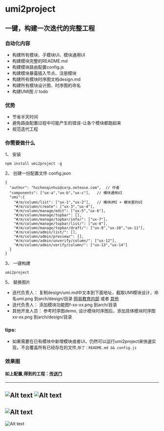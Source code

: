 # umi2project

## 一键，构建一次迭代的完整工程

### 自动化内容
- 构建所有模块、子模块UI、模块通用UI
- 构建模块完整的README.md
- 构建模块路由配置config.js
- 构建模块暴露插入节点、注册模块
- 构建所有模块时序图文档design.md
- 构建所有模块设计图、时序图的命名
- 构建UMI图  // todo

### 优势
- 节省半天时间
- 避免路由配置过程中可能产生的错误-让各个模块都跑起来
- 规范迭代工程

### 你需要做什么

1、 安装

```
npm install umi2project -g
```

2、 创建一份配置文件 config.json

```
{
  "author": "hzchenqinhui@corp.netease.com",  // 作者
  "components": ["ux-a","ux-b","ux-c"],   // 模块通用UI
  "umi":{
    "#/m/column/list": ["ux-1","ux-2"],   // 模块UMI + 模块里的UI
    "#/m/column/create": ["ux-3","ux-4"],
    "#/m/column/manage/edit": ["ux-5","ux-6"],
    "#/m/column/manage/topbar": [],
    "#/m/column/manage/topbar/info/": ["ux-7"],
    "#/m/column/manage/topbar/list/": ["ux-8"],
    "#/m/column/manage/topbar/draft/": ["ux-9","ux-10","ux-11"],
    "#/m/column/admin/list/": [],
    "#/m/column/admin/preview/": [],
    "#/m/column/admin/unverify/column/": ["ux-12"],
    "#/m/column/admin/verify/column/": ["ux-13","ux-14"]
  }
}
```

3、 一键构建

```
umi2project
```

5、 替换图片

- 迭代负责人： 复制design/umi.md中文本到下面地址，截取UMI模块设计，命名umi.png 到arch/design/目录
[网易教育内部](http://cppl.front.com/#/sequence) 或者
[其他](http://knsv.github.io/mermaid/live_editor/)
- 迭代负责人： 添加模块功能图f-xx-xx.png 到arch/目录
- 其他开发人员： 参考时序图demo, 设计模块时序图后，添加具体模块时序图xx-xx.png 到arch/design/目录



### tips:
- 如果需要在已有模块中新增模块或者UI，仍然可以运行umi2project来快速实现，不会覆盖所有已经存在的文件,`除了：README.md && config.js`

### 效果图
#### 如上配置,得到的工程：[传送门](https://g.hz.netease.com/hzchenqinhui/module-column/tree/master)

--------
![Alt text](http://edu-image.nosdn.127.net/44DBE02A54A7F3B224BE51A8592623CF.png?imageView&thumbnail=600x0)
![Alt text](http://edu-image.nosdn.127.net/0CD8810C5AA0002764B2DAD376273B16.png?imageView&thumbnail=750x0)
--------
![Alt text](http://edu-image.nosdn.127.net/2DCE3C0CC1E78644205076D8371A92E0.png?imageView&thumbnail=600x0)
--------
![Alt text](http://edu-image.nosdn.127.net/E9DE3E5EA3E2BCEF2EEE930A9088632A.png?imageView&thumbnail=200x0)
